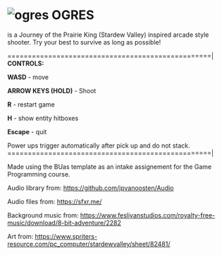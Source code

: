 #  ![ogres](https://github.com/user-attachments/assets/578372d7-d3e9-45e5-ad3d-153a6ed92998) OGRES

is a Journey of the Prairie King (Stardew Valley) inspired arcade style shooter.
Try your best to survive as long as possible!


==================================================|
**CONTROLS:**

**WASD** - move 

**ARROW KEYS (HOLD)** - Shoot

**R** - restart game

**H** - show entity hitboxes

**Escape** - quit

Power ups trigger automatically after pick up and do not stack.
==================================================|



Made using the BUas template as an intake assignement for the Game Programming course.

Audio library from: https://github.com/jpvanoosten/Audio

Audio files from: https://sfxr.me/

Background music from: https://www.fesliyanstudios.com/royalty-free-music/download/8-bit-adventure/2282

Art from: https://www.spriters-resource.com/pc_computer/stardewvalley/sheet/82481/





